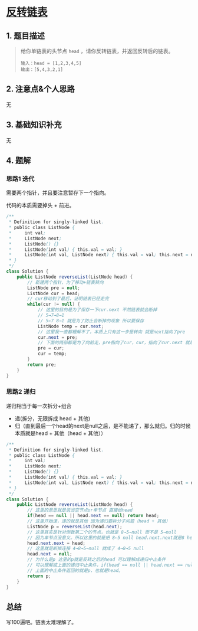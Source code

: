 # [反转链表](https://leetcode-cn.com/problems/reverse-linked-list/)

## 1. 题目描述

> 给你单链表的头节点 `head` ，请你反转链表，并返回反转后的链表。
>
> ```
> 输入：head = [1,2,3,4,5]
> 输出：[5,4,3,2,1]
> ```

## 2. 注意点&个人思路

无

## 3. 基础知识补充

无

## 4. 题解

### 思路1  迭代

需要两个指针，并且要注意暂存下一个指向。

代码的本质需要掉头 + 前进。

```java
/**
 * Definition for singly-linked list.
 * public class ListNode {
 *     int val;
 *     ListNode next;
 *     ListNode() {}
 *     ListNode(int val) { this.val = val; }
 *     ListNode(int val, ListNode next) { this.val = val; this.next = next; }
 * }
 */
class Solution {
    public ListNode reverseList(ListNode head) {
        // 新建两个指针，为了移动+链表转向
        ListNode pre = null;
        ListNode cur = head;
        // cur移动到了最后，证明链表已经走完
        while(cur != null) {
            // 这里的目的是为了保存一下cur.next 不然链表就会断掉
            // 5→7→8→1
            // 5←7 8→1 就是为了防止会断掉的现象 所以要保存
            ListNode temp = cur.next;
            // 这里我一直都理解不了，本质上只有这一步是转向 就是next指向了pre
            cur.next = pre;
            // 下面的两部都是为了向前走，pre指向了cur，cur，指向了cur.next 就是向前走了
            pre = cur;
            cur = temp;
        }
        return pre;
    }
}
```

### 思路2 递归

递归相当于每一次拆分+组合

- 递(拆分，无限拆成 head + 其他)
- 归（直到最后一个head的next是null之后，是不能递了，那么就归。归的时候本质就是head + 其他（head + 其他））

```java
/**
 * Definition for singly-linked list.
 * public class ListNode {
 *     int val;
 *     ListNode next;
 *     ListNode() {}
 *     ListNode(int val) { this.val = val; }
 *     ListNode(int val, ListNode next) { this.val = val; this.next = next; }
 * }
 */
class Solution {
    public ListNode reverseList(ListNode head) {
        // 这里的意思就是说当空节点or单节点 直接给head
        if(head == null || head.next == null) return head;
        // 这里开始递，递的就是其他 因为递归要拆分子问题（head + 其他）
        ListNode p = reverseList(head.next);
        // 这里其实是针对倒数第二个的节点，也就是 8→5→null 而不是 5→null
        // 因为单节点没意义。所以这里的就是把 8←5 null head.next.next就是8 head就是5
        head.next.next = head;
        // 这里就是断掉连接 4→8→5→null 就成了 4→8→5 null
        head.next = null;
       	// 为什么是p 这里的p就是反转之后的head 可以理解成递归中止条件 
      	// 可以理解成上面的递归中止条件，if(head == null || head.next == null) return head;
      	// 上面的中止条件返回的就是p，也就是head。
        return p;
    }
}
```

## 总结

写100遍吧。链表太难理解了。
